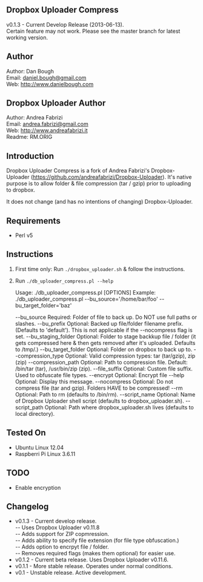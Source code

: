Dropbox Uploader Compress
-------------------------
v0.1.3 - Current Develop Release (2013-06-13).  
Certain feature may not work.  Please see the master branch for latest working version.

Author
------
Author: Dan Bough  
Email:  daniel.bough@gmail.com  
Web:    http://www.danielbough.com  

Dropbox Uploader Author  
-----------------------
Author: Andrea Fabrizi  
Email:  andrea.fabrizi@gmail.com  
Web:    http://www.andreafabrizi.it  
Readme:  RM.ORIG

Introduction
------------
Dropbox Uploader Compress is a fork of Andrea Fabrizi's Dropbox-Uploader (https://github.com/andreafabrizi/Dropbox-Uploader).  It's native purpose is to allow folder & file compression (tar / gzip) prior to uploading to dropbox.  

It does not change (and has no intentions of changing) Dropbox-Uploader.

Requirements
------------
- Perl v5

Instructions
------------
1) First time only:  Run `./dropbox_uploader.sh` & follow the instructions.  
2) Run `./db_uploader_compress.pl --help`

    Usage:  ./db_uploader_compress.pl [OPTIONS]
    Example:  ./db_uploader_compress.pl     --bu_source='/home/bar/foo' --bu_target_folder='baz'

    --bu_source          Required:  Folder of file to back up.  Do NOT use full paths or slashes.
    --bu_prefix          Optional:  Backed up file/folder filename prefix. (Defaults to 'default').  This is not applicable if the --nocompress flag is set.
    --bu_staging_folder  Optional:  Folder to stage backkup file / folder (it gets compressed here & then gets removed after it's uploaded.  Defaults to /tmp/.)
    --bu_target_folder   Optional:  Folder on dropbox to back up to.
    --compression_type   Optional:  Valid compression types:  tar (tar/gzip), zip (zip)
    --compression_path      Optional:  Path to compression file.  Default:  /bin/tar (tar), /usr/bin/zip (zip).
    --file_suffix        Optional:  Custom file suffix.  Used to obfuscate file types.
    --encrypt            Optional:  Encrypt file
    --help               Optional:  Display this message.
    --nocompress         Optional:  Do not compress file (tar and gzip). Folders HAVE to be compressed!
    --rm                 Optional:  Path to rm (defaults to /bin/rm).
    --script_name        Optional:  Name of Dropbox Uploader shell script (defaults to dropbox_uploader.sh).
    --script_path        Optional:  Path where dropbox_uploader.sh lives (defaults to local directory).

Tested On
---------
- Ubuntu Linux 12.04
- Raspberri Pi Linux 3.6.11

TODO
----
- Enable encryption

Changelog
---------
- v0.1.3 - Current develop release.  
-- Uses Dropbox Uploader v0.11.8  
-- Adds support for ZIP copmression.  
-- Adds ability to specify file extension (for file type obfuscation.)  
-- Adds option to encrpyt file / folder.  
-- Removes required flags (makes them optional) for easier use.
- v0.1.2 - Current beta release.  Uses Dropbox Uploader v0.11.6.
- v0.1.1 - More stable release.  Operates under normal conditions.
- v0.1 - Unstable release.  Active development.  